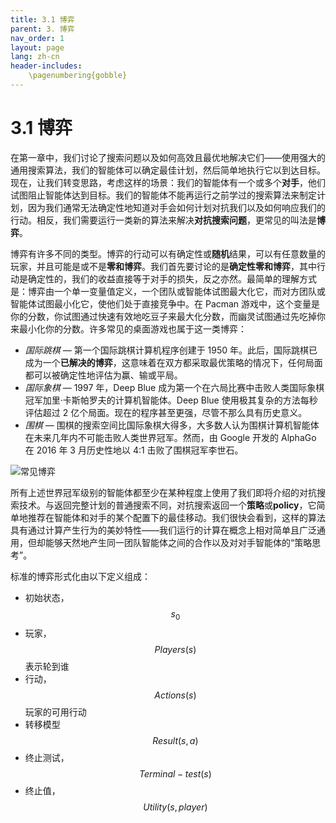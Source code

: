 ```yaml
---
title: 3.1 博弈
parent: 3. 博弈
nav_order: 1
layout: page
lang: zh-cn
header-includes:
    \pagenumbering{gobble}
---
```


# 3.1 博弈

在第一章中，我们讨论了搜索问题以及如何高效且最优地解决它们——使用强大的通用搜索算法，我们的智能体可以确定最佳计划，然后简单地执行它以到达目标。现在，让我们转变思路，考虑这样的场景：我们的智能体有一个或多个**对手**，他们试图阻止智能体达到目标。我们的智能体不能再运行之前学过的搜索算法来制定计划，因为我们通常无法确定性地知道对手会如何计划对抗我们以及如何响应我们的行动。相反，我们需要运行一类新的算法来解决**对抗搜索问题**，更常见的叫法是**博弈**。


博弈有许多不同的类型。博弈的行动可以有确定性或**随机**结果，可以有任意数量的玩家，并且可能是或不是**零和博弈**。我们首先要讨论的是**确定性零和博弈**，其中行动是确定性的，我们的收益直接等于对手的损失，反之亦然。最简单的理解方式是：博弈由一个单一变量值定义，一个团队或智能体试图最大化它，而对方团队或智能体试图最小化它，使他们处于直接竞争中。在 Pacman 游戏中，这个变量是你的分数，你试图通过快速有效地吃豆子来最大化分数，而幽灵试图通过先吃掉你来最小化你的分数。许多常见的桌面游戏也属于这一类博弈：


- *国际跳棋* — 第一个国际跳棋计算机程序创建于 1950 年。此后，国际跳棋已成为一个**已解决的博弈**，这意味着在双方都采取最优策略的情况下，任何局面都可以被确定性地评估为赢、输或平局。
- *国际象棋* — 1997 年，Deep Blue 成为第一个在六局比赛中击败人类国际象棋冠军加里·卡斯帕罗夫的计算机智能体。Deep Blue 使用极其复杂的方法每秒评估超过 2 亿个局面。现在的程序甚至更强，尽管不那么具有历史意义。
- *围棋* — 围棋的搜索空间比国际象棋大得多，大多数人认为围棋计算机智能体在未来几年内不可能击败人类世界冠军。然而，由 Google 开发的 AlphaGo 在 2016 年 3 月历史性地以 4:1 击败了围棋冠军李世石。

<img src="{{ site.baseurl }}/assets/images/common-games.png" alt="常见博弈" />


所有上述世界冠军级别的智能体都至少在某种程度上使用了我们即将介绍的对抗搜索技术。与返回完整计划的普通搜索不同，对抗搜索返回一个**策略**或**policy**，它简单地推荐在智能体和对手的某个配置下的最佳移动。我们很快会看到，这样的算法具有通过计算产生行为的美妙特性——我们运行的计算在概念上相对简单且广泛通用，但却能够天然地产生同一团队智能体之间的合作以及对对手智能体的“策略思考”。


标准的博弈形式化由以下定义组成：

- 初始状态， $$s_0$$
- 玩家， $$Players(s)$$ 表示轮到谁
- 行动， $$Actions(s)$$ 玩家的可用行动
- 转移模型 $$Result(s, a)$$
- 终止测试， $$Terminal-test(s)$$
- 终止值， $$Utility(s, player)$$
